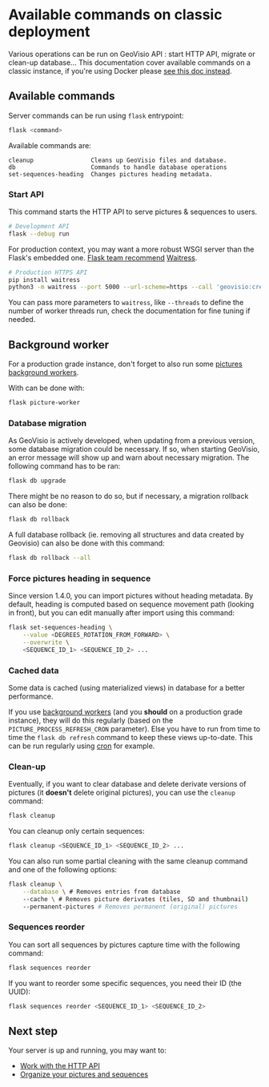 # Available commands on classic deployment

Various operations can be run on GeoVisio API : start HTTP API, migrate or clean-up database... This documentation cover available commands on a classic instance, if you're using Docker please [see this doc instead](./14_Running_Docker.md).

## Available commands

Server commands can be run using `flask` entrypoint:

```bash
flask <command>
```

Available commands are:

```
cleanup                Cleans up GeoVisio files and database.
db                     Commands to handle database operations
set-sequences-heading  Changes pictures heading metadata.
```

### Start API

This command starts the HTTP API to serve pictures & sequences to users.

```bash
# Development API
flask --debug run
```

For production context, you may want a more robust WSGI server than the Flask's embedded one. [Flask team recommend](https://flask.palletsprojects.com/en/2.3.x/deploying/waitress/) [Waitress](https://docs.pylonsproject.org/projects/waitress/en/stable/).

```bash
# Production HTTPS API
pip install waitress
python3 -m waitress --port 5000 --url-scheme=https --call 'geovisio:create_app'
```

You can pass more parameters to `waitress`, like `--threads` to define the number of worker threads run, check the documentation for fine tuning if needed.

## Background worker

For a production grade instance, don't forget to also run some [pictures background workers](./13_Pictures_processing.md).

With can be done with:

```bash
flask picture-worker
```

### Database migration

As GeoVisio is actively developed, when updating from a previous version, some database migration could be necessary. If so, when starting GeoVisio, an error message will show up and warn about necessary migration. The following command has to be ran:

```bash
flask db upgrade
```

There might be no reason to do so, but if necessary, a migration rollback can also be done:

```bash
flask db rollback
```

A full database rollback (ie. removing all structures and data created by Geovisio) can also be done with this command:

```bash
flask db rollback --all
```

### Force pictures heading in sequence

Since version 1.4.0, you can import pictures without heading metadata. By default, heading is computed based on sequence movement path (looking in front), but you can edit manually after import using this command:

```bash
flask set-sequences-heading \
	--value <DEGREES_ROTATION_FROM_FORWARD> \
	--overwrite \
	<SEQUENCE_ID_1> <SEQUENCE_ID_2> ...
```

### Cached data

Some data is cached (using materialized views) in database for a better performance.

If you use [background workers](./13_Pictures_processing.md) (and you __should__ on a production grade instance), they will do this regularly (based on the `PICTURE_PROCESS_REFRESH_CRON` parameter). Else you have to run from time to time the `flask db refresh` command to keep these views up-to-date. This can be run regularly using [cron](https://en.wikipedia.org/wiki/Cron) for example.

### Clean-up

Eventually, if you want to clear database and delete derivate versions of pictures (it **doesn't** delete original pictures), you can use the `cleanup` command:

```bash
flask cleanup
```

You can cleanup only certain sequences:

```bash
flask cleanup <SEQUENCE_ID_1> <SEQUENCE_ID_2> ...
```

You can also run some partial cleaning with the same cleanup command and one of the following options:

```bash
flask cleanup \
    --database \ # Removes entries from database
    --cache \ # Removes picture derivates (tiles, SD and thumbnail)
    --permanent-pictures # Removes permanent (original) pictures
```

### Sequences reorder

You can sort all sequences by pictures capture time with the following command:

```bash
flask sequences reorder
```

If you want to reorder some specific sequences, you need their ID (the UUID):

```bash
flask sequences reorder <SEQUENCE_ID_1> <SEQUENCE_ID_2>
```

## Next step

Your server is up and running, you may want to:

- [Work with the HTTP API](./16_Using_API.md)
- [Organize your pictures and sequences](./15_Pictures_requirements.md)
